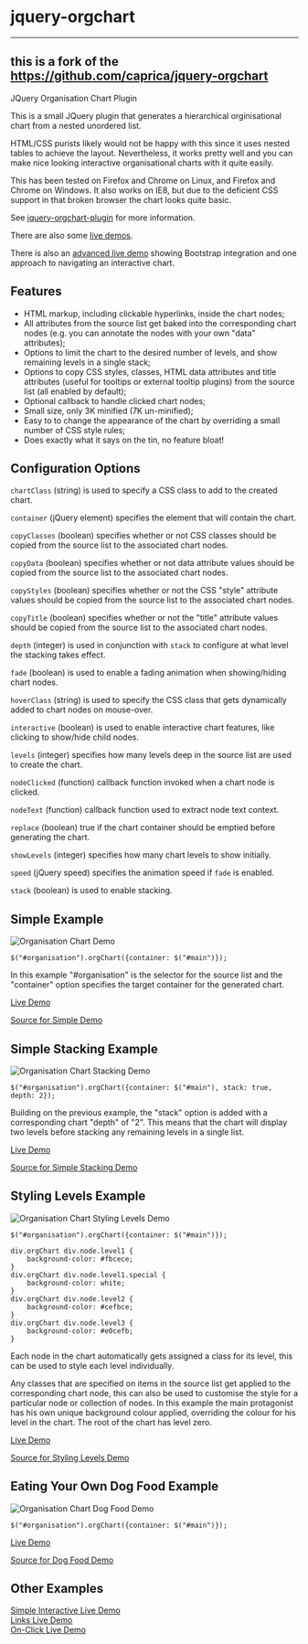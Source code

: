 jquery-orgchart
===============
----------------------------------------------------------------
this is a fork of the https://github.com/caprica/jquery-orgchart
----------------------------------------------------------------
JQuery Organisation Chart Plugin

This is a small JQuery plugin that generates a hierarchical orginisational chart from a nested unordered list.

HTML/CSS purists likely would not be happy with this since it uses nested tables to achieve the layout. Nevertheless, it works pretty well and you can make nice looking interactive organisational charts with it quite easily.

This has been tested on Firefox and Chrome on Linux, and Firefox and Chrome on Windows. It also works on IE8, but due to the deficient CSS support in that broken browser the chart looks quite basic.

See [jquery-orgchart-plugin](http://www.capricasoftware.co.uk/projects/jquery-orgchart/index.html) for more information.

There are also some [live demos](http://www.capricasoftware.co.uk/projects/jquery-orgchart/demos.html).

There is also an [advanced live demo](http://www.capricasoftware.co.uk/projects/jquery-orgchart/advanced/index.html)
showing Bootstrap integration and one approach to navigating an interactive chart.

Features
--------

 * HTML markup, including clickable hyperlinks, inside the chart nodes;
 * All attributes from the source list get baked into the corresponding chart nodes (e.g. you can annotate the nodes with your own "data" attributes);
 * Options to limit the chart to the desired number of levels, and show remaining levels in a single stack;
 * Options to copy CSS styles, classes, HTML data attributes and title attributes (useful for tooltips or external tooltip plugins) from the source list (all enabled by default);
 * Optional callback to handle clicked chart nodes;
 * Small size, only 3K minified (7K un-minified);
 * Easy to to change the appearance of the chart by overriding a small number of CSS style rules;
 * Does exactly what it says on the tin, no feature bloat!
 
Configuration Options
---------------------

`chartClass` (string) is used to specify a CSS class to add to the created chart.

`container` (jQuery element) specifies the element that will contain the chart.

`copyClasses` (boolean) specifies whether or not CSS classes should be copied from the source list to the associated chart nodes.

`copyData` (boolean) specifies whether or not data attribute values should be copied from the source list to the associated chart nodes.

`copyStyles` (boolean) specifies whether or not the CSS "style" attribute values should be copied from the source list to the associated chart nodes.

`copyTitle` (boolean) specifies whether or not the "title" attribute values should be copied from the source list to the associated chart nodes.

`depth` (integer) is used in conjunction with `stack` to configure at what level the stacking takes effect.

`fade` (boolean) is used to enable a fading animation when showing/hiding chart nodes.

`hoverClass` (string) is used to specify the CSS class that gets dynamically added to chart nodes on mouse-over.

`interactive` (boolean) is used to enable interactive chart features, like clicking to show/hide child nodes.

`levels` (integer) specifies how many levels deep in the source list are used to create the chart.

`nodeClicked` (function) callback function invoked when a chart node is clicked.

`nodeText` (function) callback function used to extract node text context.

`replace` (boolean) true if the chart container should be emptied before generating the chart.

`showLevels` (integer) specifies how many chart levels to show initially.

`speed` (jQuery speed) specifies the animation speed if `fade` is enabled.

`stack` (boolean) is used to enable stacking.
 
Simple Example
--------------

![Organisation Chart Demo](https://github.com/caprica/jquery-orgchart/raw/master/demo/simple.png "Simple Demo")

```
$("#organisation").orgChart({container: $("#main")});
```

In this example "#organisation" is the selector for the source list and the "container" option specifies the target container for the generated chart.

[Live Demo](http://www.capricasoftware.co.uk/projects/jquery-orgchart/demo1.html)

[Source for Simple Demo](https://github.com/caprica/jquery-orgchart/blob/master/demo/simple.html)

Simple Stacking Example
-----------------------

![Organisation Chart Stacking Demo](https://github.com/caprica/jquery-orgchart/raw/master/demo/simple-stacking.png "Simple Stacking Demo")

```
$("#organisation").orgChart({container: $("#main"), stack: true, depth: 2});
```

Building on the previous example, the "stack" option is added with a corresponding chart "depth" of "2". This means that the chart will display two levels before stacking any remaining levels in a single list.

[Live Demo](http://www.capricasoftware.co.uk/projects/jquery-orgchart/demo2.html)

[Source for Simple Stacking Demo](https://github.com/caprica/jquery-orgchart/blob/master/demo/simple-stacking.html)

Styling Levels Example
----------------------

![Organisation Chart Styling Levels Demo](https://github.com/caprica/jquery-orgchart/raw/master/demo/styling-levels.png "Styling Levels Demo")

```
$("#organisation").orgChart({container: $("#main")});
```

```
div.orgChart div.node.level1 {
    background-color: #fbcece;
}
div.orgChart div.node.level1.special {
    background-color: white;
}
div.orgChart div.node.level2 {
    background-color: #cefbce;
}
div.orgChart div.node.level3 {
    background-color: #e0cefb;
}
```

Each node in the chart automatically gets assigned a class for its level, this can be used to style each level individually.

Any classes that are specified on items in the source list get applied to the corresponding chart node, this can also be used to customise the style for a particular node or collection of nodes. In this example the main protagonist has his own unique background colour applied, overriding the colour for his level in the chart. The root of the chart has level zero.

[Live Demo](http://www.capricasoftware.co.uk/projects/jquery-orgchart/demo5.html)

[Source for Styling Levels Demo](https://github.com/caprica/jquery-orgchart/blob/master/demo/styling-levels.html)

Eating Your Own Dog Food Example
--------------------------------

![Organisation Chart Dog Food Demo](https://github.com/caprica/jquery-orgchart/raw/master/demo/dogfood.png "Dog Food Demo")

```
$("#organisation").orgChart({container: $("#main")});
```

[Live Demo](http://www.capricasoftware.co.uk/projects/jquery-orgchart/demo7.html)

[Source for Dog Food Demo](https://github.com/caprica/jquery-orgchart/blob/master/demo/dogfood.html)

Other Examples
--------------

[Simple Interactive Live Demo](http://www.capricasoftware.co.uk/projects/jquery-orgchart/demo3.html)  
[Links Live Demo](http://www.capricasoftware.co.uk/projects/jquery-orgchart/demo4.html)  
[On-Click Live Demo](http://www.capricasoftware.co.uk/projects/jquery-orgchart/demo6.html)
